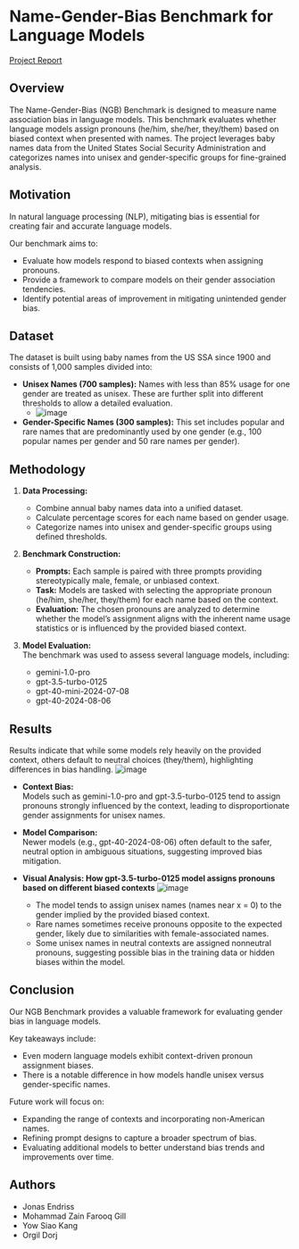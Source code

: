 # Name-Gender-Bias Benchmark for Language Models
[Project Report](NGB_Benchmark_Report.pdf)

## Overview

The Name-Gender-Bias (NGB) Benchmark is designed to measure name association bias in language models. This benchmark evaluates whether language models assign pronouns (he/him, she/her, they/them) based on biased context when presented with names. The project leverages baby names data from the United States Social Security Administration and categorizes names into unisex and gender-specific groups for fine-grained analysis.

## Motivation

In natural language processing (NLP), mitigating bias is essential for creating fair and accurate language models. 

Our benchmark aims to:
- Evaluate how models respond to biased contexts when assigning pronouns.
- Provide a framework to compare models on their gender association tendencies.
- Identify potential areas of improvement in mitigating unintended gender bias.

## Dataset

The dataset is built using baby names from the US SSA since 1900 and consists of 1,000 samples divided into:
- **Unisex Names (700 samples):** Names with less than 85% usage for one gender are treated as unisex. These are further split into different thresholds to allow a detailed evaluation.
  - ![image](https://github.com/user-attachments/assets/4735b9e6-1b1e-4ce4-9e58-f926b020fbce)
- **Gender-Specific Names (300 samples):** This set includes popular and rare names that are predominantly used by one gender (e.g., 100 popular names per gender and 50 rare names per gender).

## Methodology

1. **Data Processing:**  
   - Combine annual baby names data into a unified dataset.
   - Calculate percentage scores for each name based on gender usage.
   - Categorize names into unisex and gender-specific groups using defined thresholds.

2. **Benchmark Construction:**  
   - **Prompts:** Each sample is paired with three prompts providing stereotypically male, female, or unbiased context.
   - **Task:** Models are tasked with selecting the appropriate pronoun (he/him, she/her, they/them) for each name based on the context.
   - **Evaluation:** The chosen pronouns are analyzed to determine whether the model’s assignment aligns with the inherent name usage statistics or is influenced by the provided biased context.

3. **Model Evaluation:**  
   The benchmark was used to assess several language models, including:
   - gemini-1.0-pro
   - gpt-3.5-turbo-0125
   - gpt-40-mini-2024-07-08
   - gpt-40-2024-08-06

## Results

Results indicate that while some models rely heavily on the provided context, others default to neutral choices (they/them), highlighting differences in bias handling.
![image](https://github.com/user-attachments/assets/6b703b65-a0cb-4e81-8f07-b7ba2f1ffae8)

- **Context Bias:**  
  Models such as gemini-1.0-pro and gpt-3.5-turbo-0125 tend to assign pronouns strongly influenced by the context, leading to disproportionate gender assignments for unisex names.

- **Model Comparison:**  
  Newer models (e.g., gpt-40-2024-08-06) often default to the safer, neutral option in ambiguous situations, suggesting improved bias mitigation.

- **Visual Analysis: How gpt-3.5-turbo-0125 model assigns pronouns based on different biased contexts**
  ![image](https://github.com/user-attachments/assets/23fc6cbe-eeab-4e39-a011-fe4a126b7f44)

  - The model tends to assign unisex names (names near x = 0) to the gender implied by the provided biased context.
  - Rare names sometimes receive pronouns opposite to the expected gender, likely due to similarities with female-associated names.
  - Some unisex names in neutral contexts are assigned nonneutral pronouns, suggesting possible bias in the training data or hidden biases within the model.

## Conclusion

Our NGB Benchmark provides a valuable framework for evaluating gender bias in language models. 

Key takeaways include:
- Even modern language models exhibit context-driven pronoun assignment biases.
- There is a notable difference in how models handle unisex versus gender-specific names.

Future work will focus on:
- Expanding the range of contexts and incorporating non-American names.
- Refining prompt designs to capture a broader spectrum of bias.
- Evaluating additional models to better understand bias trends and improvements over time.

## Authors

- Jonas Endriss
- Mohammad Zain Farooq Gill
- Yow Siao Kang
- Orgil Dorj
